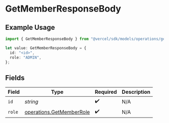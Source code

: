 # GetMemberResponseBody

## Example Usage

```typescript
import { GetMemberResponseBody } from "@vercel/sdk/models/operations/getmember.js";

let value: GetMemberResponseBody = {
  id: "<id>",
  role: "ADMIN",
};
```

## Fields

| Field                                                                | Type                                                                 | Required                                                             | Description                                                          |
| -------------------------------------------------------------------- | -------------------------------------------------------------------- | -------------------------------------------------------------------- | -------------------------------------------------------------------- |
| `id`                                                                 | *string*                                                             | :heavy_check_mark:                                                   | N/A                                                                  |
| `role`                                                               | [operations.GetMemberRole](../../models/operations/getmemberrole.md) | :heavy_check_mark:                                                   | N/A                                                                  |